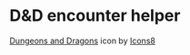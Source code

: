 # D&D encounter helper 


<a target="_blank" href="https://icons8.com/icon/62eCWQCYHiGy/dungeons-and-dragons">Dungeons and Dragons</a> icon by <a target="_blank" href="https://icons8.com">Icons8</a>